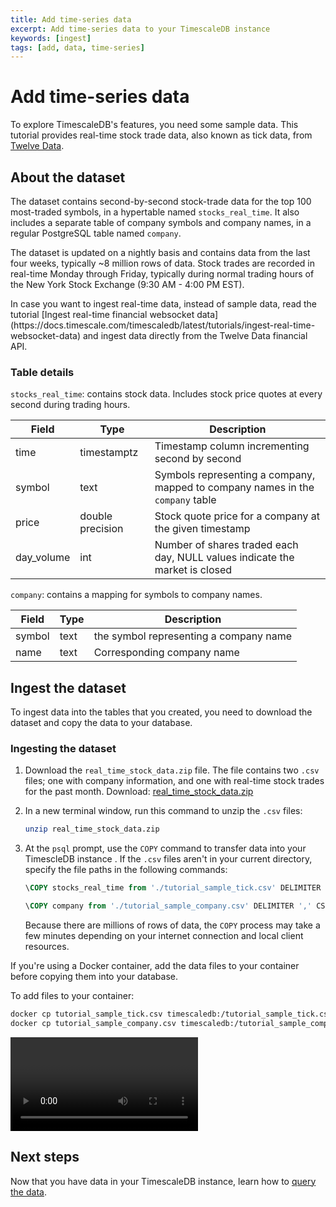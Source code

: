 ```yaml
---
title: Add time-series data
excerpt: Add time-series data to your TimescaleDB instance
keywords: [ingest]
tags: [add, data, time-series]
---
```


# Add time-series data
To explore TimescaleDB's features, you need some sample data. This tutorial
provides real-time stock trade data, also known as tick data, from
[Twelve Data][twelve-data].

## About the dataset
The dataset contains second-by-second stock-trade data for the top 100
most-traded symbols, in a hypertable named `stocks_real_time`. It also includes
a separate table of company symbols and company names, in a regular PostgreSQL
table named `company`.

The dataset is updated on a nightly basis and contains data from the last four
weeks, typically ~8 million rows of data. Stock trades are recorded in real-time
Monday through Friday, typically during normal trading hours of the New York Stock
Exchange (9:30&nbsp;AM - 4:00&nbsp;PM EST).

<highlight type="note">
In case you want to ingest real-time data, instead of sample data,
read the tutorial
[Ingest real-time financial websocket data](https://docs.timescale.com/timescaledb/latest/tutorials/ingest-real-time-websocket-data)
and ingest data directly from the Twelve Data financial API.
</highlight>

### Table details

`stocks_real_time`: contains stock data. Includes stock price quotes at every
second during trading hours.

|Field|Type|Description|
|-|-|-|
|time|timestamptz|Timestamp column incrementing second by second|
|symbol|text|Symbols representing a company, mapped to company names in the `company` table|
|price|double precision|Stock quote price for a company at the given timestamp|
|day_volume|int|Number of shares traded each day, NULL values indicate the market is closed|

`company`: contains a mapping for symbols to company names.

|Field|Type|Description|
|-|-|-|
|symbol|text|the symbol representing a company name|
|name|text|Corresponding company name|

## Ingest the dataset
To ingest data into the tables that you created, you need to download the
dataset and copy the data to your database.

<procedure>

### Ingesting the dataset

1.  Download the `real_time_stock_data.zip` file. The file contains two `.csv`
    files; one with company information, and one with real-time stock trades for
    the past month. Download:
    <tag
    type="download">[real_time_stock_data.zip](https://assets.timescale.com/docs/downloads/get-started/real_time_stock_data.zip)
    </tag>

1.  In a new terminal window, run this command to unzip the `.csv` files:

    ```bash
    unzip real_time_stock_data.zip
    ```

1.  At the `psql` prompt, use the `COPY` command to transfer data into your
    TimescleDB instance . If the `.csv` files aren't in your current directory,
    specify the file paths in the following commands:

    ```sql
    \COPY stocks_real_time from './tutorial_sample_tick.csv' DELIMITER ',' CSV HEADER;
    ```

    ```sql
    \COPY company from './tutorial_sample_company.csv' DELIMITER ',' CSV HEADER;
    ```

    Because there are millions of rows of data, the `COPY` process may take a few
    minutes depending on your internet connection and local client resources.

<highlight type="note">
If you're using a Docker container, add the data files to your container before
copying them into your database.

To add files to your container:

```bash
docker cp tutorial_sample_tick.csv timescaledb:/tutorial_sample_tick.csv
docker cp tutorial_sample_company.csv timescaledb:/tutorial_sample_company.csv
```

</highlight>

</procedure>

<video url="https://www.youtube.com/embed/YwidcyBFgAU"></video>

## Next steps
Now that you have data in your TimescaleDB instance, learn how to [query the
data][query-data].

[twelve-data]: https://twelvedata.com/
[query-data]: /query-data/
